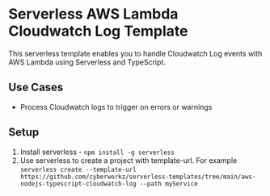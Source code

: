 <!--
title: 'AWS Cloudwatch Example (NodeJS & Typescript)'
description: 'This template demonstrates how to setup a AWS Lambda Cloudwatch Log event with Typescript.'
platform: AWS
language: TypeScript
authorLink: 'https://github.com/cyberworkz/serverless-templates'
authorName: 'Haiko van der Schaaf'
-->
# Serverless AWS Lambda Cloudwatch Log Template

This serverless template enables you to handle Cloudwatch Log events with AWS Lambda using Serverless and TypeScript.

## Use Cases
- Process Cloudwatch logs to trigger on errors or warnings

## Setup
1. Install serverless - ```npm install -g serverless```
2. Use serverless to create a project with template-url. For example
   ```serverless create --template-url https://github.com/cyberworkz/serverless-templates/tree/main/aws-nodejs-typescript-cloudwatch-log --path myService```



